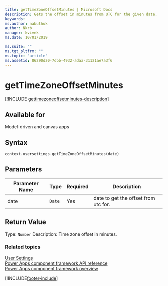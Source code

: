 ```yaml
---
title: getTimeZoneOffsetMinutes | Microsoft Docs
description: Gets the offset in minutes from UTC for the given date.
keywords:
ms.author: nabuthuk
author: Nkrb
manager: kvivek
ms.date: 10/01/2019

ms.suite: ""
ms.tgt_pltfrm: ""
ms.topic: "article"
ms.assetid: 86290d20-7dbb-4932-adaa-31121ae7a3f6
---
```


# getTimeZoneOffsetMinutes

[!INCLUDE [gettimezoneoffsetminutes-description](includes/gettimezoneoffsetminutes-description.md)]

## Available for 

Model-driven and canvas apps

## Syntax

`context.usersettings.getTimeZoneOffsetMinutes(date)`

## Parameters

| Parameter Name|Type|Required|Description|
| ------------- |----|--------|-----------|
|date|`Date`|Yes|date to get the offset from utc for.|

## Return Value

Type: `Number`
Description: Time zone offset in minutes.


### Related topics

[User Settings](../usersettings.md)<br/>
[Power Apps component framework API reference](../../reference/index.md)<br/>
[Power Apps component framework overview](../../overview.md)

[!INCLUDE[footer-include](../../../../includes/footer-banner.md)]